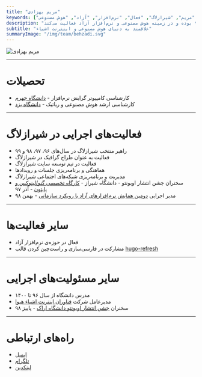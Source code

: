 ```yaml
---
title: "مریم بهزادی"
keywords: ["بهزادی", "مریم", "شیرازلاگ", "فعال", "نرم‌افزار", "آزاد", "هوش مصنوعی"]
description: "مریم بهزادی از راهبران شیرازلاگ از سال ۹۶ تا ۹۹ بوده و در زمینه هوش مصنوعی و نرم‌افزار آزاد فعالیت می‌کند."
subtitle: "علاقمند به دنیای هوش مصنوعی و اینترنت اشیاء"
summaryImage: "/img/team/behzadi.svg"
---
```

![مریم بهزادی](/img/team/behzadi.svg)

---

# تحصیلات
* کارشناسی کامپیوتر گرایش نرم‌افزار - 
[دانشگاه جهرم](https://www.jahromu.ac.ir/fa)
* کارشناسی ارشد هوش مصنوعی و رباتیک -
[دانشگاه یزد](https://yazd.ac.ir/)

---

# فعالیت‌های اجرایی در شیرازلاگ
* راهبر منتخب شیرازلاگ در سال‌های ۹۶، ۹۷، ۹۸ و ۹۹
* فعالیت به عنوان طراح گرافیک در شیرازلاگ
* فعالیت در تیم توسعه سایت شیرازلاگ
* هماهنگی و برنامه‌ریزی جلسات و رویدادها
* مدیریت و برنامه‌ریزی شبکه‌های اجتماعی شیرازلاگ
* سخنران جشن انتشار اوبونتو - دانشگاه شیراز - 
[کارگاه تخصصی گنو/لینوکس و پایتون](/events/event5_ubuntu_python_workshop/) - 
آذر ۹۷
* مدیر اجرایی
[دومین همایش نرم‌افزارهای آزاد با رویکرد سازمانی](/events/event8_free_software_conf_2/) - بهمن ۹۸
 
---

# سایر فعالیت‌ها
* فعال در حوزه‌ی نرم‌افزار آزاد
* مشارکت در فارسی‌سازی و راست‌چین کردن قالب [hugo-refresh](https://github.com/mariebehzadi/hugo-refresh-rtl)

---

# سایر مسئولیت‌های اجرایی
* مدرس دانشگاه از سال ۹۶ تا ۱۴۰۰
* مدیرعامل شرکت 
[فناوران اینترنت اشیاء هیوا](https://hiva-iot.com/)
* سخنران 
[جشن انتشار اوبونتو دانشگاه اراک](/events/event9_arak_conf/) - پاییز ۹۸

---

# راه‌های ارتباطی
* [ایمیل](mailto:mariebehzadi@gmail.com)
* [تلگرام](https://t.me/mariebehzadi)
* [لینکدین](https://linkedin.com/in/mariebehzadi) 
